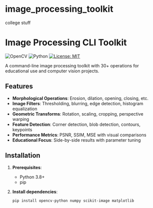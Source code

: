 # image_processing_toolkit
college stuff

# Image Processing CLI Toolkit

![OpenCV](https://img.shields.io/badge/OpenCV-5.0-blue)
![Python](https://img.shields.io/badge/Python-3.8+-green)
[![License: MIT](https://img.shields.io/badge/License-MIT-yellow.svg)](https://opensource.org/licenses/MIT)

A command-line image processing toolkit with 30+ operations for educational use and computer vision projects.

## Features

- **Morphological Operations**: Erosion, dilation, opening, closing, etc.
- **Image Filters**: Thresholding, blurring, edge detection, histogram equalization
- **Geometric Transforms**: Rotation, scaling, cropping, perspective warping
- **Feature Detection**: Corner detection, blob detection, contours, keypoints
- **Performance Metrics**: PSNR, SSIM, MSE with visual comparisons
- **Educational Focus**: Side-by-side results with parameter tuning

## Installation

1. **Prerequisites**:
   - Python 3.8+
   - pip

2. **Install dependencies**:
   ```bash
   pip install opencv-python numpy scikit-image matplotlib
